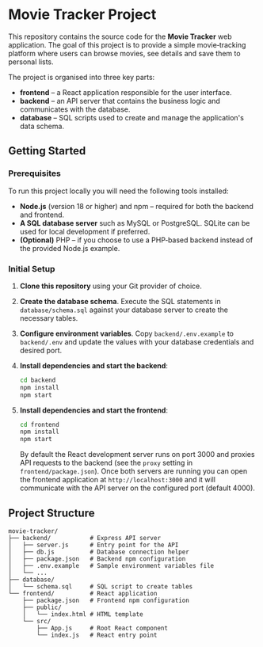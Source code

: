 # Movie Tracker Project

This repository contains the source code for the **Movie Tracker** web application.  The goal of this project is to provide a simple movie‑tracking platform where users can browse movies, see details and save them to personal lists.

The project is organised into three key parts:

* **frontend** – a React application responsible for the user interface.
* **backend** – an API server that contains the business logic and communicates with the database.
* **database** – SQL scripts used to create and manage the application's data schema.

## Getting Started

### Prerequisites

To run this project locally you will need the following tools installed:

* **Node.js** (version 18 or higher) and npm – required for both the backend and frontend.
* **A SQL database server** such as MySQL or PostgreSQL.  SQLite can be used for local development if preferred.
* **(Optional)** PHP – if you choose to use a PHP‑based backend instead of the provided Node.js example.

### Initial Setup

1. **Clone this repository** using your Git provider of choice.
2. **Create the database schema**.  Execute the SQL statements in `database/schema.sql` against your database server to create the necessary tables.
3. **Configure environment variables**.  Copy `backend/.env.example` to `backend/.env` and update the values with your database credentials and desired port.
4. **Install dependencies and start the backend**:

   ```bash
   cd backend
   npm install
   npm start
   ```

5. **Install dependencies and start the frontend**:

   ```bash
   cd frontend
   npm install
   npm start
   ```

   By default the React development server runs on port 3000 and proxies API requests to the backend (see the `proxy` setting in `frontend/package.json`).  Once both servers are running you can open the frontend application at `http://localhost:3000` and it will communicate with the API server on the configured port (default 4000).

## Project Structure

```
movie-tracker/
├── backend/           # Express API server
│   ├── server.js      # Entry point for the API
│   ├── db.js          # Database connection helper
│   ├── package.json   # Backend npm configuration
│   ├── .env.example   # Sample environment variables file
│   └── ...
├── database/
│   └── schema.sql     # SQL script to create tables
└── frontend/          # React application
    ├── package.json   # Frontend npm configuration
    ├── public/
    │   └── index.html # HTML template
    └── src/
        ├── App.js     # Root React component
        └── index.js   # React entry point
```
